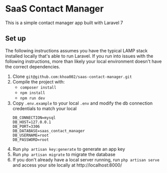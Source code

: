 # SaaS Contact Manager

This is a simple contact manager app built with Laravel 7

## Set up

The following instructions assumes you have the typical LAMP stack installed locally that's able to run Laravel.
If you run into issues with the following instructions, more than likely your local environment doesn't have the
correct dependencies.

1. Clone `git@github.com:khoa002/saas-contact-manager.git`
2. Compile the project with:
    * `composer install`
    * `npm install`
    * `npm run dev`
2. Copy `.env.example` to your local `.env` and modify the db connection credentials to match your local
    ```
    DB_CONNECTION=mysql
    DB_HOST=127.0.0.1
    DB_PORT=3306
    DB_DATABASE=saas_contact_manager
    DB_USERNAME=root
    DB_PASSWORD=root
    ```
3. Run `php artisan key:generate` to generate an app key
4. Run `php artisan migrate` to migrate the database
5. If you don't already have a local server running, run `php artisan serve` and access your site locally at http://localhost:8000/

